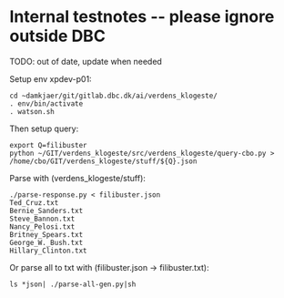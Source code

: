 # Internal testnotes -- please ignore outside DBC

TODO: out of date, update when needed

Setup env xpdev-p01:

```
cd ~damkjaer/git/gitlab.dbc.dk/ai/verdens_klogeste/
. env/bin/activate
. watson.sh
```

Then setup query:
```
export Q=filibuster
python ~/GIT/verdens_klogeste/src/verdens_klogeste/query-cbo.py > /home/cbo/GIT/verdens_klogeste/stuff/${Q}.json
```

Parse with (verdens_klogeste/stuff):
```
./parse-response.py < filibuster.json
Ted_Cruz.txt
Bernie_Sanders.txt
Steve_Bannon.txt
Nancy_Pelosi.txt
Britney_Spears.txt
George_W._Bush.txt
Hillary_Clinton.txt
```

Or parse all to txt with (filibuster.json -> filibuster.txt):
```
ls *json| ./parse-all-gen.py|sh
```
